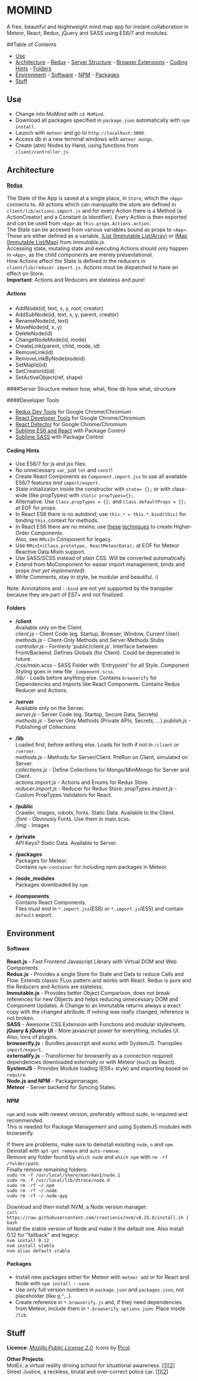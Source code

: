 # MOMIND
A free, beautiful and leightweight mind map app for instant collaboration in Meteor, React, Redux, jQuery and SASS using ES6/7 and modules.

##Table of Contents
- [Use](#use)
- [Architecture](#architecture)
      - [Redux](#redux)
      - [Server Structure](#server-structure)
      - [Browser Extensions](#browser-extensions)
      - [Coding Hints](#coding-hints)
      - [Folders](#folders)
- [Environment](#environment)
      - [Software](#software)
      - [NPM](#npm)
      - [Packages](#packages)
- [Stuff](#stuff)

## Use
- Change into MoMind with `cd MoMind`.
- Download all packages specified in `package.json` automatically with `npm install`.   
- Launch with `meteor` and go to `http://localhost:3000`.
- Access db in a new terminal windows with `meteor mongo`.
- Create (atm) Nodes by Hand, using functions from `client/controller.js`.

## Architecture

#### [Redux](http://redux.js.org/docs/basics/index.html)
The State of the App is saved at a single place, in `Store`, which the `<App>` connects to. All actions which can manipualte the store are defined in `client/lib/actions.import.js` and for every Action there is a Method (a ActionCreator) and a Constant (a Identifier). Every Action is then exported and can be used from `<App>` as `this.props.Actions.action`.  
The State can be accesed from various variables bound as props to `<App>`. These are either defined as a variable, [IList (Immutable List/Array)](https://facebook.github.io/immutable-js/docs/#/List) or [IMap (Immutable List/Map)](https://facebook.github.io/immutable-js/docs/#/Map) from *Immutable.js*.  
Accessing state, mutating state and executing Actions should only happen in `<App>`, as the child components are merely presentational.  
How Actions affect the State is defined in the reducers in `client/lib/reducer.import.js`. Actions msut be dispatched to have an effect on Store.  
**Important**: Actions and Reducers are stateless and pure!
##### Actions
- AddNode(id, text, x, y, root, creator)
- AddSubNode(id, text, x, y, parent, creator)
- RenameNode(id, text)
- MoveNode(id, x, y)
- DeleteNode(id)
- ChangeNodeMode(id, mode)
- CreateLink(parent, child, mode, id)
- RemoveLink(id)
- RemoveLinkByNode(nodeid)
- SetMapId(id)
- SetCreatorId(id)
- SetActiveObject(ref, shape)

####Server Structure
meteor how, what, flow
db how what, structure

####Developer Tools
- [Redux Dev Tools](https://github.com/zalmoxisus/redux-devtools-extension#implementation) for Google Chrome/Chromium  
- [React Developer Tools](https://chrome.google.com/webstore/detail/react-developer-tools/fmkadmapgofadopljbjfkapdkoienihi) for Google Chrome/Chromium  
- [React Detector](https://chrome.google.com/webstore/detail/react-detector/jaaklebbenondhkanegppccanebkdjlh) for Google Chrome/Chromium  
- [Sublime ES6 and React](https://github.com/babel/babel-sublime) with Package Control
- [Sublime SASS](https://packagecontrol.io/packages/Sass) with Package Control

#### Coding Hints
- Use ES6/7 for js and jsx files. 
- No unnecessary `var`, just `let` and `const`!
- Create React Components as `Component.import.jsx` to use all available ES6/7 features *and* `import/export`. 
- State initialization inside the constructor with `state= {};` or with class-wide (like propTypes) with `static propTypes={};`.
- Alternative: Use `Class.propTypes = {};` and `Class.defaultProps = {};` at EOF for props.
- In React ES6 there is no autobind; use `this.* = this.*.bind(this)` for binding `this.`context for methods.
- In React ES6 there are no mixins; use [these](http://blog.jamiter.com/2016/01/28/es6-classes-with-react-mixin-meteor-1-3/) [techniques](http://egorsmirnov.me/2015/09/30/react-and-es6-part4.html) to create Higher-Order Components.  
Also, see `RMixIn` Component for legacy.
- Use `RMixIn(Class.prototype, ReactMeteorData);` at EOF for Meteor Reactive Data MixIn support.
- Use SASS/SCSS instead of plain CSS. Will be converted automatically.
- Extend from MoComponent for easier import management, binds and props *(not yet implemented)*.
- Write Comments, stay in style, be modular and beautiful. :)

Note: Annotations and `::bind` are not yet supported by the transpiler because they are part of ES7+ and not finalized.

#### Folders
- **/client**  
Available only on the Client.  
*client.js* - Client Code (eg. Startup, Browser, Window, Current User)  
*methods.js* - Client-Only Methods and Server Methods Stubs  
*controller.js* - Formerly 'public/client.js'. Interface between Front/Backend.  Defines Globals (for Client). Could be deprecated in future.  
*/css/main.scss* - SASS Folder with 'Entrypoint' for all Style. Component Styling goes in new file `_Component.scss`.  
*/lib/* - Loads before anything else. Contains `browserify` for Dependencies and Imports like React Components. Contains Redux Reducer and Actions.  

- **/server**  
Available only on the Server.  
*server.js* - Server Code (eg. Startup, Secure Data, Secrets)  
*methods.js* - Server Only Methods (Private APIs, Secrets, ...) 
*publish.js* - Publishing of Collections  

- **/lib**  
Loaded first, before anthing else. Loads for both if not in `/client` or `/server`.  
*methods.js* - Methods for Server/Client. PreRun on Client, simulated on Server.  
*collections.js* - Define Collections for Mongo/MiniMongo for Server and Client.  
*actions.import.js* - Actions and Enums for Redux Store.  
*reducer.import.js* - Reducer for Redux Store. 
*propTypes.import.js* - Custom PropTypes Validators for React.  

-  **/public**  
Crawler, images, robots, fonts. Static Data. Available to the Client.  
*/font* - Obviously Fonts. Use them in main.scss.  
*/img* - Images  

- **/private**  
API Keys? Static Data. Available to Server.  

- **/packages**  
Packages for Meteor.  
Contains `npm-container` for including npm packages in Meteor.  

- **/node_modules**  
Packages downloaded by `npm`.  

- **/components**  
Contains React Components.  
Files must end in `*.import.jsx`(ES6) or `*.import.js`(ES5) and contain `default` export.  

## Environment
#### Software
**React.js** - Fast Frontend Javascript Library with Virtual DOM and Web Components.  
**Redux.js** - Provides a single Store for State and Data to reduce Calls and Flow. Extends classic FLux pattern and works with React. Redux is pure and the Reducers and Actions are stateless.  
**Immutable.js** - Provides better Object Comparison, does not break references for new Objects and helps reducing unnecessary DOM and Component Updates. A Change to an Immutable returns always a exact copy with the changed attribute. If nohing was really changed, reference is not broken.  
**SASS** - Awesome CSS Extension with Functions and modular stylesheets.  
**jQuery & jQuery UI** - More javascript power for everything, includes UI. Also, tons of plugins.  
**browserify.js** - Bundles javascript and works with SystemJS. Transpiles `import/export`.  
**externalify.js** - Transformer for browserify as a connection required dependencies downloaded externally or with Meteor (such as React).  
**SystemJS** - Provides Module loading (ES6+ style) and importing based on `require`.  
**Node.js and NPM** - Packagemanager.  
**Meteor** - Server backend for Syncing States.
#### NPM

`npm` and `node` with newest version, preferably without sudo, is required and recommended.  
This is needed for Package Management and using SystemJS modules with browserify.  
  
If there are problems, make sure to deinstall exisiting `node`, `n` and `npm`.  
Deinstall with `apt-get remove` and `auto-remove`.  
Remove any folder found by `which node` and `which npm` with `rm -rf /folder/path`.  
Finally remove remaining folders:  
    `sudo rm -f /usr/local/share/man/man1/node.1`  
    `sudo rm -f /usr/local/lib/dtrace/node.d`  
    `sudo rm -rf ~/.npm`  
    `sudo rm -rf ~/.node`  
    `sudo rm -rf ~/.node-gyp`  
  
Download and then install NVM, a Node version manager:  
    `curl https://raw.githubusercontent.com/creationix/nvm/v0.25.0/install.sh | bash`  
Install the stable version of Node and make it the default one. Also install 0.12 for "fallback" and legacy:  
    `nvm install 0.12`  
    `nvm install stable`  
    `nvm alias default stable`  

#### Packages
- Install new packages either for Meteor with `meteor add` or for React and Node with `npm install --save`.  
- Use only full version numbers in `package.json` and `packages.json`, not placeholder (like `@`,`^`,..). 
- Create reference in `*.browserify.js` and, if they need dependencies from Meteor, include them in `*.browserify.options.json`. Place inside `/lib`.

## Stuff
**Licence**: [*Mozilla Public License 2.0*](http://choosealicense.com/licenses/mpl-2.0/).
Icons by [Picol](http://www.flaticon.com/packs/picol-1/6).  
  
**Other Projects**:  
MotEx, a virtual reality driving school for situational awareness. [[1]](https://www.facebook.com/motexproject)[[2]](http://motexproject.at/)  
Street Justice, a reckless, brutal and over-correct police car. [[1]](https://www.facebook.com/streetjusticeat/)[[2]](http://www.streetjustice.at/) 

